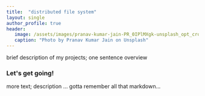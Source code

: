 ```yaml
---
title:  "distributed file system"
layout: single
author_profile: true
header:
   image: /assets/images/pranav-kumar-jain-PR_0IPlMXgk-unsplash_opt_crop.jpg
   caption: "Photo by Pranav Kumar Jain on Unsplash"
---
```


brief description of my projects; one sentence overview

### Let's get going!
more text; description ... gotta remember all that markdown...

